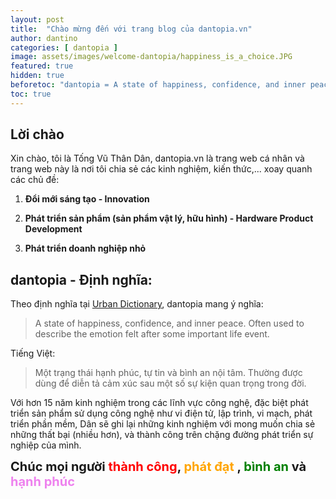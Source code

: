 ```yaml
---
layout: post
title:  "Chào mừng đến với trang blog của dantopia.vn"
author: dantino
categories: [ dantopia ]
image: assets/images/welcome-dantopia/happiness_is_a_choice.JPG
featured: true
hidden: true
beforetoc: "dantopia = A state of happiness, confidence, and inner peace. Often used to describe the emotion felt after some important life event"
toc: true
---
```

## Lời chào
Xin chào, tôi là Tống Vũ Thân Dân, dantopia.vn là trang web cá nhân và trang web này là nơi tôi chia sẻ các kinh nghiệm, kiến thức,... xoay quanh các chủ đề:

1. **Đổi mới sáng tạo - Innovation** 
   

2. **Phát triển sản phẩm (sản phẩm vật lý, hữu hình) - Hardware Product Development**
   

3. **Phát triển doanh nghiệp nhỏ**


## dantopia - Định nghĩa:

Theo định nghĩa tại [Urban Dictionary](https://www.urbandictionary.com/author.php?author=Daniel%20Stratosphere), dantopia mang ý nghĩa:
>A state of happiness, confidence, and inner peace. Often used to describe the emotion felt after some important life event.

Tiếng Việt:
>Một trạng thái hạnh phúc, tự tin và bình an nội tâm. Thường được dùng để diễn tả cảm xúc sau một số sự kiện quan trọng trong đời.

Với hơn 15 năm kinh nghiệm trong các lĩnh vực công nghệ, đặc biệt phát triển sản phẩm sử dụng công nghệ như vi điện tử, lập trình, vi mạch, phát triển phần mềm, Dân sẽ ghi lại những kinh nghiệm với mong muốn chia sẻ những thất bại (nhiều hơn), và thành công trên chặng đường phát triển sự nghiệp của mình.

**<span style ="font-size:20px"> Chúc mọi người <span style="color: red">thành công</span>, <span style="color: orange">phát đạt</span> , <span style="color:green">bình an</span> và <span style="color:violet">hạnh phúc</span> </span>**

